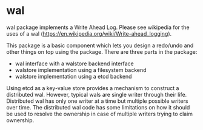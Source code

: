 # wal

wal package implements a Write Ahead Log. Please see wikipedia for the uses of a wal (https://en.wikipedia.org/wiki/Write-ahead_logging). 

This package is a basic component which lets you design a redo/undo and other things on top using the package.
There are three parts in the package:
* wal interface with a walstore backend interface
* walstore implementation using a filesystem backend
* walstore implementation using a etcd backend

Using etcd as a key-value store provides a mechanism to construct a distributed wal. However, typical
wals are single writer through their life. Distributed wal has only one writer at a time but multiple
possible writers over time. The distributed wal code has some limitations on how it should be used to
resolve the ownership in case of multiple writers trying to claim ownership. 

